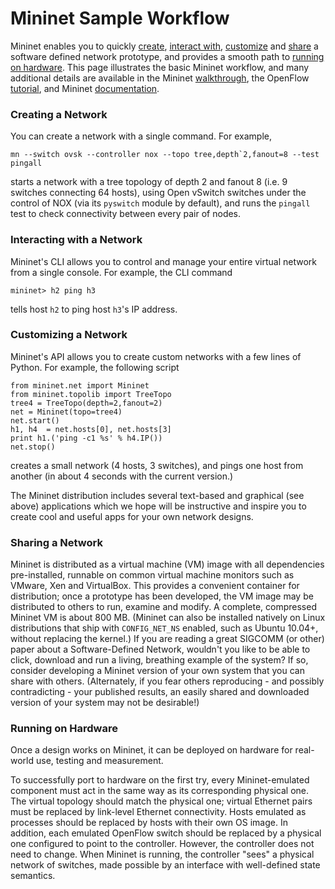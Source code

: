 Mininet Sample Workflow
================

Mininet enables you to quickly [create](#Creating_a_Network), [interact with](#Interacting_with_a_Network), [customize](#Customizing_a_Network) and [share](#Sharing_a_Network) a software defined network prototype, and provides a smooth path to [running on hardware](#Running_on_Hardware). This page illustrates the basic Mininet workflow, and many additional details are available in the Mininet [walkthrough](Walkthrough), the OpenFlow [tutorial](http://www.openflow.org/wk/index.php/OpenFlow_Tutorial), and Mininet [documentation](Documentation).


### Creating a Network

You can create a network with a single command. For example,

    mn --switch ovsk --controller nox --topo tree,depth`2,fanout=8 --test pingall

starts a network with a tree topology of depth 2 and fanout 8 (i.e. 9 switches connecting 64 hosts), using Open vSwitch switches under the control of NOX (via its `pyswitch` module by default), and runs the `pingall` test to check connectivity between every pair of nodes.


### Interacting with a Network

Mininet's CLI allows you to control and manage your entire virtual network from a single console. For example, the CLI command

    mininet> h2 ping h3

tells host `h2` to ping host `h3`'s IP address.


### Customizing a Network

Mininet's API allows you to create custom networks with a few lines of Python. For example, the following script

    from mininet.net import Mininet
    from mininet.topolib import TreeTopo
    tree4 = TreeTopo(depth=2,fanout=2)
    net = Mininet(topo=tree4)
    net.start()
    h1, h4  = net.hosts[0], net.hosts[3]
    print h1.('ping -c1 %s' % h4.IP())
    net.stop()

creates a small network (4 hosts, 3 switches), and pings one host from another (in about 4 seconds with the current version.)

The Mininet distribution includes several text-based and graphical (see above) applications which we hope will be instructive and inspire you to create cool and useful apps for your own network designs.


### Sharing a Network

Mininet is distributed as a virtual machine (VM) image with all dependencies pre-installed, runnable on common virtual machine monitors such as VMware, Xen and VirtualBox. This provides a convenient container for distribution; once a prototype has been developed, the VM image may be distributed to others to run, examine and modify. A complete, compressed Mininet VM is about 800 MB. (Mininet can also be installed natively on Linux distributions that ship with `CONFIG_NET_NS` enabled, such as Ubuntu 10.04+, without replacing the kernel.) If you are reading a great SIGCOMM (or other) paper about a Software-Defined Network, wouldn't you like to be able to click, download and run a living, breathing example of the system? If so, consider developing a Mininet version of your own system that you can share with others. (Alternately, if you fear others reproducing - and possibly contradicting - your published results, an easily shared and downloaded version of your system may not be desirable!)


### Running on Hardware

Once a design works on Mininet, it can be deployed on hardware for real-world use, testing and measurement.

To successfully port to hardware on the first try, every Mininet-emulated component must act in the same way as its corresponding physical one. The virtual topology should match the physical one; virtual Ethernet pairs must be replaced by link-level Ethernet connectivity. Hosts emulated as processes should be replaced by hosts with their own OS image. In addition, each emulated OpenFlow switch should be replaced by a physical one configured to point to the controller. However, the controller does not need to change. When Mininet is running, the controller "sees" a physical network of switches, made possible by an interface with well-defined state semantics.
